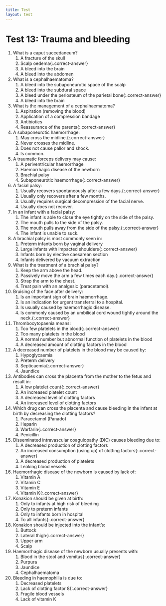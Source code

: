 ```yaml
---
title: Test
layout: test
---
```


# Test 13: Trauma and bleeding

1.	What is a caput succedaneum?
	1.	A fracture of the skull
	1.	Scalp oedema{:.correct-answer}
	1.	A bleed into the brain
	1.	A bleed into the abdomen
2.	What is a cephalhaematoma?
	1.	A bleed into the subaponeurotic space of the scalp
	1.	A bleed into the subdural space
	1.	A bleed under the periosteum of the parietal bone{:.correct-answer}
	1.	A bleed into the brain
3.	What is the management of a cephalhaematoma?
	1.	Aspiration (removing the blood)
	1.	Application of a compression bandage
	1.	Antibiotics
	1.	Reassurance of the parents{:.correct-answer}
4.	A subaponeurotic haemorrhage:
	1.	May cross the midline.{:.correct-answer}
	1.	Never crosses the midline.
	1.	Does not cause pallor and shock.
	1.	Is common.
5.	A traumatic forceps delivery may cause:
	1.	A periventricular haemorrhage
	1.	Haemorrhagic disease of the newborn
	1.	Brachial palsy
	1.	Subaponeurotic haemorrhage{:.correct-answer}
6.	A facial palsy:
	1.	Usually recovers spontaneously after a few days.{:.correct-answer}
	1.	Usually only recovers after a few months.
	1.	Usually requires surgical decompression of the facial nerve.
	1.	Usually does not recover.
7.	In an infant with a facial palsy:
	1.	The infant is able to close the eye tightly on the side of the palsy.
	1.	The mouth pulls to the side of the palsy.
	1.	The mouth pulls away from the side of the palsy.{:.correct-answer}
	1.	The infant is unable to suck.
8.	A brachial palsy is most commonly seen in:
	1.	Preterm infants born by vaginal delivery
	1.	Large infants with impacted shoulders{:.correct-answer}
	1.	Infants born by elective caesarean section
	1.	Infants delivered by vacuum extraction
9.	What is the treatment of a brachial palsy?
	1.	Keep the arm above the head.
	1.	Passively move the arm a few times each day.{:.correct-answer}
	1.	Strap the arm to the chest.
	1.	Treat pain with an analgesic (paracetamol).
10.	Bruising of the face after delivery:
	1.	Is an important sign of brain haemorrhage.
	1.	Is an indication for urgent transferral to a hospital.
	1.	Is usually caused by haemorrhagic disease.
	1.	Is commonly caused by an umbilical cord wound tightly around the neck.{:.correct-answer}
11.	Thrombocytopaenia means:
	1.	Too few platelets in the blood{:.correct-answer}
	1.	Too many platelets in the blood
	1.	A normal number but abnormal function of platelets in the blood
	1.	A decreased amount of clotting factors in the blood
12.	A decreased number of platelets in the blood may be caused by:
	1.	Hypoglycaemia
	1.	Preterm delivery
	1.	Septicaemia{:.correct-answer}
	1.	Jaundice
13.	Antibodies can cross the placenta from the mother to the fetus and result in:
	1.	A low platelet count{:.correct-answer}
	1.	An increased platelet count
	1.	A decreased level of clotting factors
	1.	An increased level of clotting factors
14.	Which drug can cross the placenta and cause bleeding in the infant at birth by decreasing the clotting factors?
	1.	Paracetamol (Panado)
	1.	Heparin
	1.	Warfarin{:.correct-answer}
	1.	Penicillin
15.	Disseminated intravascular coagulo­pathy (DIC) causes bleeding due to:
	1.	A decreased production of clotting factors
	1.	An increased consumption (using up) of clotting factors{:.correct-answer}
	1.	A decreased production of platelets
	1.	Leaking blood vessels
16.	Haemorrhagic disease of the newborn is caused by lack of:
	1.	Vitamin A
	1.	Vitamin C
	1.	Vitamin E
	1.	Vitamin K{:.correct-answer}
17.	Konakion should be given at birth:
	1.	Only to infants at high risk of bleeding
	1.	Only to preterm infants
	1.	Only to infants born in hospital
	1.	To all infants{:.correct-answer}
18.	Konakion should be injected into the infant’s:
	1.	Buttock
	1.	Lateral thigh{:.correct-answer}
	1.	Upper arm
	1.	Scalp
19.	Haemorrhagic disease of the newborn usually presents with:
	1.	Blood in the stool and vomitus{:.correct-answer}
	1.	Purpura
	1.	Jaundice
	1.	Cephalhaematoma
20.	Bleeding in haemophilia is due to:
	1.	Decreased platelets
	1.	Lack of clotting factor 8{:.correct-answer}
	1.	Fragile blood vessels
	1.	Lack of vitamin K
